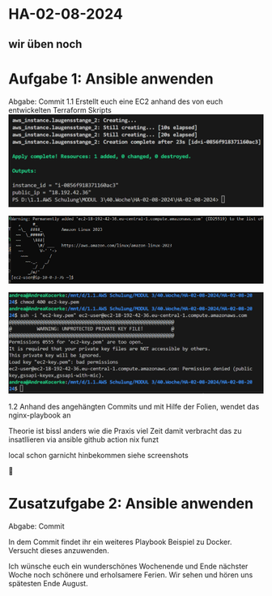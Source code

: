 # HA-02-08-2024
wir üben noch
---
# Aufgabe 1: Ansible anwenden
Abgabe: Commit
1.1 Erstellt euch eine EC2 anhand des von euch entwickelten Terraform Skripts
![ec2](image.png)

![ssh](image-1.png)

![ssh keine vernindung](image-2.png)


1.2 Anhand des angehängten Commits und mit Hilfe der Folien, wendet das nginx-playbook an 


Theorie ist bissl anders wie die Praxis
viel Zeit damit verbracht das zu insatllieren via ansible github action
nix funzt

local schon garnicht hinbekommen siehe screenshots

💩


# Zusatzufgabe 2: Ansible anwenden
Abgabe: Commit

In dem Commit findet ihr ein weiteres Playbook Beispiel zu Docker. Versucht dieses anzuwenden.

Ich wünsche euch ein wunderschönes Wochenende und Ende nächster Woche noch schönere und erholsamere Ferien. Wir sehen und hören uns spätesten Ende August.